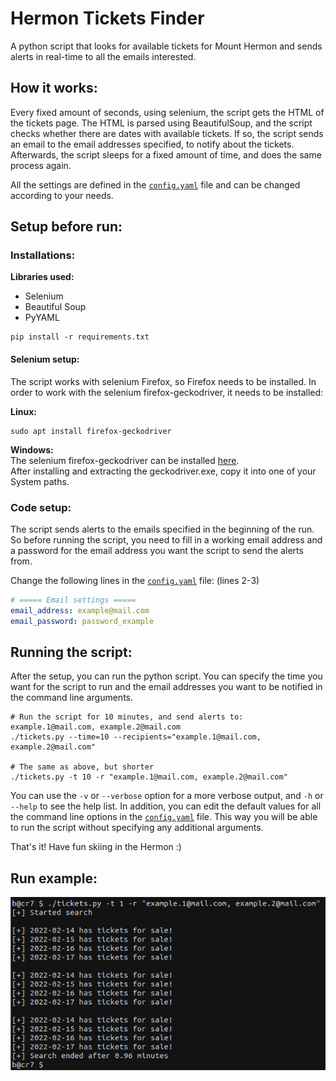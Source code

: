 # Hermon Tickets Finder
A python script that looks for available tickets for Mount Hermon and sends alerts in real-time to all the emails interested.

## How it works:
Every fixed amount of seconds, using selenium, the script gets the HTML of the tickets page.
The HTML is parsed using BeautifulSoup, and the script checks whether there are dates with available tickets.
If so, the script sends an email to the email addresses specified, to notify about the tickets.
Afterwards, the script sleeps for a fixed amount of time, and does the same process again.

All the settings are defined in the [`config.yaml`](./config.yaml) file and can be changed according to your needs.

## Setup before run:

### Installations:
**Libraries used:**
* Selenium
* Beautiful Soup
* PyYAML

```shell
pip install -r requirements.txt
```
#### Selenium setup:
The script works with selenium Firefox, so Firefox needs to be installed.
In order to work with the selenium firefox-geckodriver, it needs to be installed:

**Linux:**
```shell
sudo apt install firefox-geckodriver
```

**Windows:**\
The selenium firefox-geckodriver can be installed [here](https://github.com/mozilla/geckodriver/releases/tag/v0.29.0).\
After installing and extracting the geckodriver.exe, copy it into one of your System paths.

### Code setup:
The script sends alerts to the emails specified in the beginning of the run.
So before running the script, you need to fill in a working email address and a password for the email address you want the script to send the alerts from.

Change the following lines in the [`config.yaml`](./config.yaml) file: (lines 2-3)
```yaml
# ===== Email settings =====
email_address: example@mail.com
email_password: password_example
```

 
## Running the script:
After the setup, you can run the python script.
You can specify the time you want for the script to run and the email addresses you want to be notified in the command line arguments.
```shell
# Run the script for 10 minutes, and send alerts to: example.1@mail.com, example.2@mail.com
./tickets.py --time=10 --recipients="example.1@mail.com, example.2@mail.com"

# The same as above, but shorter
./tickets.py -t 10 -r "example.1@mail.com, example.2@mail.com"
```
You can use the `-v` or `--verbose` option for a more verbose output, and `-h` or `--help` to see the help list.
In addition, you can edit the default values for all the command line options in the [`config.yaml`](./config.yaml) file.
This way you will be able to run the script without specifying any additional arguments.

That's it!
Have fun skiing in the Hermon :)

## Run example:

![run example](./img/run-example.png)
